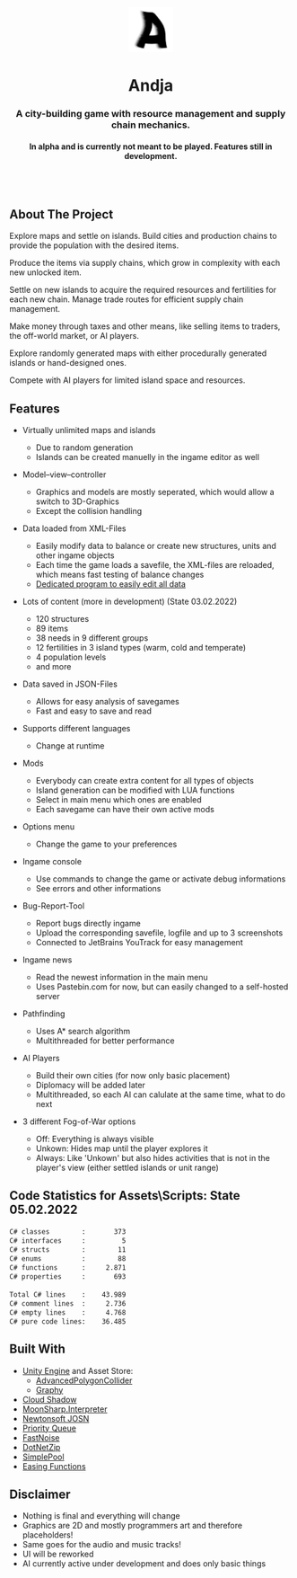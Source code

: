 <div align="center">
  <a href="https://github.com/mortmann/Andja">
    <img src="Assets\Resources\UI Images\temporary_exe_icon.png" alt="Logo" width="80" height="80">
  </a>

<h1 align="center">Andja</h1>
<h3 align="center">A city-building game with resource management and supply chain mechanics.</h3>
<h4 align="center">In alpha and is currently not meant to be played. Features still in development.<h4>
</div>
<br>
<br>

## About The Project

Explore maps and settle on islands. Build cities and production chains to provide the population with the desired items. 

Produce the items via supply chains, which grow in complexity with each new unlocked item. 

Settle on new islands to acquire the required resources and fertilities for each new chain. Manage trade routes for efficient supply chain management.

Make money through taxes and other means, like selling items to traders, the off-world market, or AI players.

Explore randomly generated maps with either procedurally generated islands or hand-designed ones. 

Compete with AI players for limited island space and resources. 


## Features

* Virtually unlimited maps and islands
  *  Due to random generation
  *  Islands can be created manuelly in the ingame editor as well   
  
* Model–view–controller
  *  Graphics and models are mostly seperated, which would allow a switch to 3D-Graphics 
  *  Except the collision handling

* Data loaded from XML-Files
  *  Easily modify data to balance or create new structures, units and other ingame objects
  *  Each time the game loads a savefile, the XML-files are reloaded, which means fast testing of balance changes
  *  <a href="https://github.com/mortmann/AndjaXMLCreator">Dedicated program to easily edit all data</a>

* Lots of content (more in development) (State 03.02.2022)
  *  120 structures
  *  89 items
  *  38 needs in 9 different groups
  *  12 fertilities in 3 island types (warm, cold and temperate) 
  *  4 population levels
  *  and more 
  
* Data saved in JSON-Files
  *  Allows for easy analysis of savegames
  *  Fast and easy to save and read

* Supports different languages
  *  Change at runtime

* Mods
  *  Everybody can create extra content for all types of objects
  *  Island generation can be modified with LUA functions
  *  Select in main menu which ones are enabled
  *  Each savegame can have their own active mods
  
* Options menu
  *  Change the game to your preferences 

* Ingame console
  *  Use commands to change the game or activate debug informations
  *  See errors and other informations

* Bug-Report-Tool
  *  Report bugs directly ingame
  *  Upload the corresponding savefile, logfile and up to 3 screenshots 
  *  Connected to JetBrains YouTrack for easy management

* Ingame news
  *  Read the newest information in the main menu
  *  Uses Pastebin.com for now, but can easily changed to a self-hosted server

* Pathfinding
  *  Uses A* search algorithm
  *  Multithreaded for better performance
  
* AI Players
  *  Build their own cities (for now only basic placement)
  *  Diplomacy will be added later 
  *  Multithreaded, so each AI can calulate at the same time, what to do next

* 3 different Fog-of-War options
  *  Off: Everything is always visible
  *  Unkown: Hides map until the player explores it
  *  Always: Like 'Unkown' but also hides activities that is not in the player's view (either settled islands or unit range)

## Code Statistics for Assets\Scripts: State 05.02.2022
````
C# classes        :       373
C# interfaces     :         5
C# structs        :        11
C# enums          :        88
C# functions      :     2.871
C# properties     :       693
  
Total C# lines    :    43.989
C# comment lines  :     2.736
C# empty lines    :     4.768
C# pure code lines:    36.485
````
	

## Built With
* [Unity Engine](https://unity.com/) and Asset Store:
  *  [AdvancedPolygonCollider](https://assetstore.unity.com/packages/tools/physics/advanced-polygon-collider-52265)
  *  [Graphy](https://assetstore.unity.com/packages/tools/gui/graphy-ultimate-fps-counter-stats-monitor-debugger-105778)
* [Cloud Shadow](https://github.com/EntroPi-Games/Unity-Cloud-Shadows/)
* [MoonSharp.Interpreter](https://www.moonsharp.org/)
* [Newtonsoft JOSN](https://www.newtonsoft.com/json)
* [Priority Queue](https://github.com/BlueRaja/High-Speed-Priority-Queue-for-C-Sharp)  
* [FastNoise](https://github.com/Auburns/FastNoise)
* [DotNetZip](https://github.com/DinoChiesa/DotNetZip)
* [SimplePool](https://gist.github.com/quill18/5a7cfffae68892621267)
* [Easing Functions](https://gist.github.com/cjddmut/d789b9eb78216998e95c)

## Disclaimer
* Nothing is final and everything will change
* Graphics are 2D and mostly programmers art and therefore placeholders!
* Same goes for the audio and music tracks!
* UI will be reworked
* AI currently active under development and does only basic things
